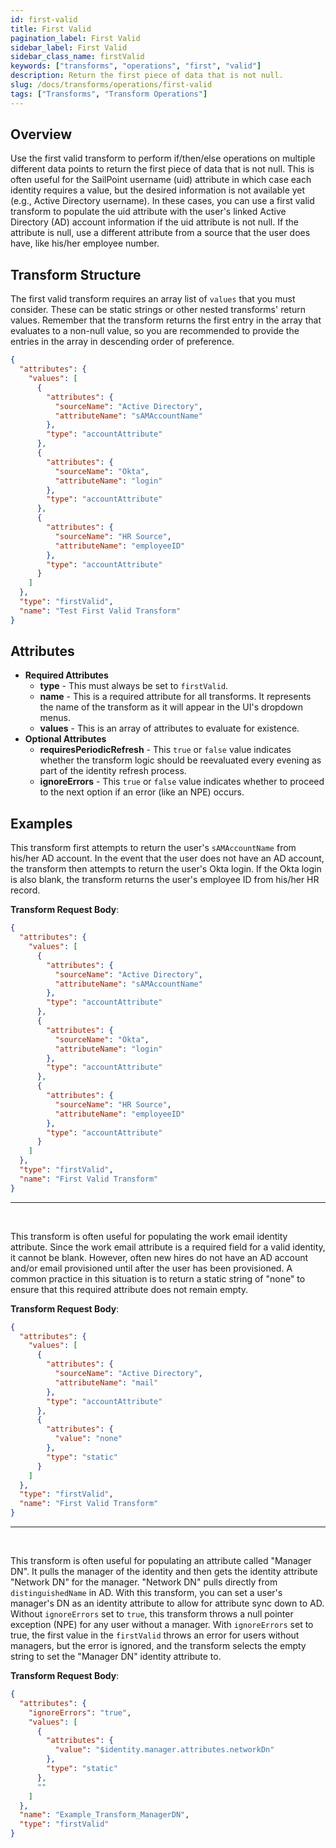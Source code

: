 ```yaml
---
id: first-valid
title: First Valid
pagination_label: First Valid
sidebar_label: First Valid
sidebar_class_name: firstValid
keywords: ["transforms", "operations", "first", "valid"]
description: Return the first piece of data that is not null.
slug: /docs/transforms/operations/first-valid
tags: ["Transforms", "Transform Operations"]
---
```


## Overview

Use the first valid transform to perform if/then/else operations on multiple
different data points to return the first piece of data that is not null. This
is often useful for the SailPoint username (uid) attribute in which case each
identity requires a value, but the desired information is not available yet
(e.g., Active Directory username). In these cases, you can use a first valid
transform to populate the uid attribute with the user's linked Active Directory
(AD) account information if the uid attribute is not null. If the attribute is
null, use a different attribute from a source that the user does have, like
his/her employee number.

## Transform Structure

The first valid transform requires an array list of `values` that you must
consider. These can be static strings or other nested transforms' return values.
Remember that the transform returns the first entry in the array that evaluates
to a non-null value, so you are recommended to provide the entries in the array
in descending order of preference.

```json
{
  "attributes": {
    "values": [
      {
        "attributes": {
          "sourceName": "Active Directory",
          "attributeName": "sAMAccountName"
        },
        "type": "accountAttribute"
      },
      {
        "attributes": {
          "sourceName": "Okta",
          "attributeName": "login"
        },
        "type": "accountAttribute"
      },
      {
        "attributes": {
          "sourceName": "HR Source",
          "attributeName": "employeeID"
        },
        "type": "accountAttribute"
      }
    ]
  },
  "type": "firstValid",
  "name": "Test First Valid Transform"
}
```

## Attributes

- **Required Attributes**
  - **type** - This must always be set to `firstValid`.
  - **name** - This is a required attribute for all transforms. It represents
    the name of the transform as it will appear in the UI's dropdown menus.
  - **values** - This is an array of attributes to evaluate for existence.
- **Optional Attributes**
  - **requiresPeriodicRefresh** - This `true` or `false` value indicates whether
    the transform logic should be reevaluated every evening as part of the
    identity refresh process.
  - **ignoreErrors** - This `true` or `false` value indicates whether to proceed
    to the next option if an error (like an NPE) occurs.

## Examples

This transform first attempts to return the user's `sAMAccountName` from his/her
AD account. In the event that the user does not have an AD account, the
transform then attempts to return the user's Okta login. If the Okta login is
also blank, the transform returns the user's employee ID from his/her HR record.

**Transform Request Body**:

```json
{
  "attributes": {
    "values": [
      {
        "attributes": {
          "sourceName": "Active Directory",
          "attributeName": "sAMAccountName"
        },
        "type": "accountAttribute"
      },
      {
        "attributes": {
          "sourceName": "Okta",
          "attributeName": "login"
        },
        "type": "accountAttribute"
      },
      {
        "attributes": {
          "sourceName": "HR Source",
          "attributeName": "employeeID"
        },
        "type": "accountAttribute"
      }
    ]
  },
  "type": "firstValid",
  "name": "First Valid Transform"
}
```

---

<p>&nbsp;</p>

This transform is often useful for populating the work email identity attribute.
Since the work email attribute is a required field for a valid identity, it
cannot be blank. However, often new hires do not have an AD account and/or email
provisioned until after the user has been provisioned. A common practice in this
situation is to return a static string of "none" to ensure that this required
attribute does not remain empty.

**Transform Request Body**:

```json
{
  "attributes": {
    "values": [
      {
        "attributes": {
          "sourceName": "Active Directory",
          "attributeName": "mail"
        },
        "type": "accountAttribute"
      },
      {
        "attributes": {
          "value": "none"
        },
        "type": "static"
      }
    ]
  },
  "type": "firstValid",
  "name": "First Valid Transform"
}
```

---

<p>&nbsp;</p>

This transform is often useful for populating an attribute called "Manager DN".
It pulls the manager of the identity and then gets the identity attribute
"Network DN" for the manager. "Network DN" pulls directly from
`distinguishedName` in AD. With this transform, you can set a user's manager's
DN as an identity attribute to allow for attribute sync down to AD. Without
`ignoreErrors` set to `true`, this transform throws a null pointer exception
(NPE) for any user without a manager. With `ignoreErrors` set to true, the first
value in the `firstValid` throws an error for users without managers, but the
error is ignored, and the transform selects the empty string to set the "Manager
DN" identity attribute to.

**Transform Request Body**:

```json
{
  "attributes": {
    "ignoreErrors": "true",
    "values": [
      {
        "attributes": {
          "value": "$identity.manager.attributes.networkDn"
        },
        "type": "static"
      },
      ""
    ]
  },
  "name": "Example_Transform_ManagerDN",
  "type": "firstValid"
}
```
